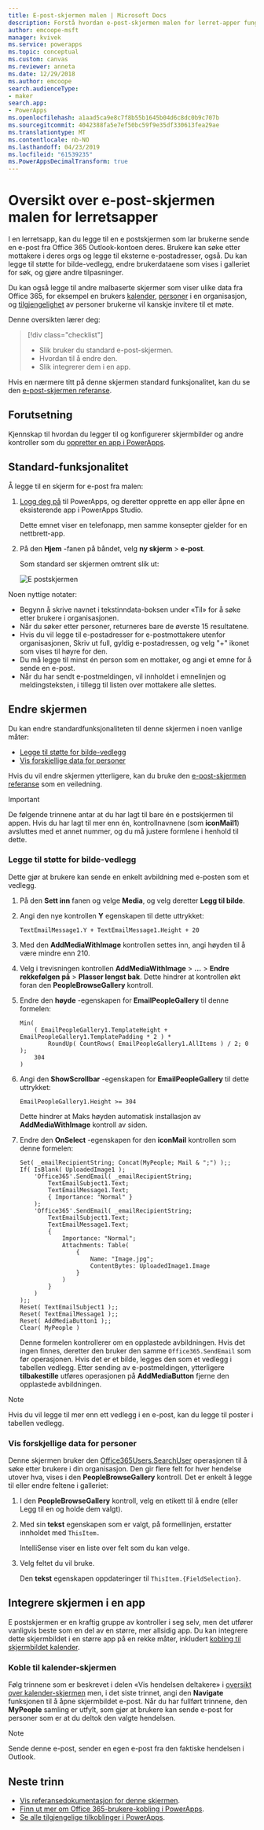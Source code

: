 ```yaml
---
title: E-post-skjermen malen | Microsoft Docs
description: Forstå hvordan e-post-skjermen malen for lerret-apper fungerer, og Utvid skjermen for din egen brukstilfeller
author: emcoope-msft
manager: kvivek
ms.service: powerapps
ms.topic: conceptual
ms.custom: canvas
ms.reviewer: anneta
ms.date: 12/29/2018
ms.author: emcoope
search.audienceType:
- maker
search.app:
- PowerApps
ms.openlocfilehash: a1aad5ca9e8c7f8b55b1645b04d6c8dc0b9c707b
ms.sourcegitcommit: 4042388fa5e7ef50bc59f9e35df330613fea29ae
ms.translationtype: MT
ms.contentlocale: nb-NO
ms.lasthandoff: 04/23/2019
ms.locfileid: "61539235"
ms.PowerAppsDecimalTransform: true
---
```

# <a name="overview-of-the-email-screen-template-for-canvas-apps"></a>Oversikt over e-post-skjermen malen for lerretsapper

I en lerretsapp, kan du legge til en e postskjermen som lar brukerne sende en e-post fra Office 365 Outlook-kontoen deres. Brukere kan søke etter mottakere i deres orgs og legge til eksterne e-postadresser, også. Du kan legge til støtte for bilde-vedlegg, endre brukerdataene som vises i galleriet for søk, og gjøre andre tilpasninger.

Du kan også legge til andre malbaserte skjermer som viser ulike data fra Office 365, for eksempel en brukers [kalender](calendar-screen-overview.md), [personer](people-screen-overview.md) i en organisasjon, og [tilgjengelighet](meeting-screen-overview.md) av personer brukerne vil kanskje invitere til et møte.

Denne oversikten lærer deg:
> [!div class="checklist"]
> * Slik bruker du standard e-post-skjermen.
> * Hvordan til å endre den.
> * Slik integrerer dem i en app.

Hvis en nærmere titt på denne skjermen standard funksjonalitet, kan du se den [e-post-skjermen referanse](email-screen-reference.md).

## <a name="prerequisite"></a>Forutsetning

Kjennskap til hvordan du legger til og konfigurerer skjermbilder og andre kontroller som du [oppretter en app i PowerApps](../data-platform-create-app-scratch.md).

## <a name="default-functionality"></a>Standard-funksjonalitet

Å legge til en skjerm for e-post fra malen:

1. [Logg deg på](http://web.powerapps.com?utm_source=padocs&utm_medium=linkinadoc&utm_campaign=referralsfromdoc) til PowerApps, og deretter opprette en app eller åpne en eksisterende app i PowerApps Studio.

    Dette emnet viser en telefonapp, men samme konsepter gjelder for en nettbrett-app.

1. På den **Hjem** -fanen på båndet, velg **ny skjerm** > **e-post**.

    Som standard ser skjermen omtrent slik ut:

    ![E postskjermen](media/email-screen/email-screen-full.png)

Noen nyttige notater:

* Begynn å skrive navnet i tekstinndata-boksen under «Til» for å søke etter brukere i organisasjonen.
* Når du søker etter personer, returneres bare de øverste 15 resultatene.
* Hvis du vil legge til e-postadresser for e-postmottakere utenfor organisasjonen, Skriv ut full, gyldig e-postadressen, og velg "+" ikonet som vises til høyre for den.
* Du må legge til minst én person som en mottaker, og angi et emne for å sende en e-post.
* Når du har sendt e-postmeldingen, vil innholdet i emnelinjen og meldingsteksten, i tillegg til listen over mottakere alle slettes.

## <a name="modify-the-screen"></a>Endre skjermen

Du kan endre standardfunksjonaliteten til denne skjermen i noen vanlige måter:

* [Legge til støtte for bilde-vedlegg](email-screen-overview.md#add-image-attachment-support)
* [Vis forskjellige data for personer](email-screen-overview.md#show-different-data-for-people)

Hvis du vil endre skjermen ytterligere, kan du bruke den [e-post-skjermen referanse](./email-screen-reference.md) som en veiledning.

> [!IMPORTANT]
> De følgende trinnene antar at du har lagt til bare én e postskjermen til appen. Hvis du har lagt til mer enn én, kontrollnavnene (som **iconMail1**) avsluttes med et annet nummer, og du må justere formlene i henhold til dette.

### <a name="add-image-attachment-support"></a>Legge til støtte for bilde-vedlegg

Dette gjør at brukere kan sende en enkelt avbildning med e-posten som et vedlegg.

1. På den **Sett inn** fanen og velge **Media**, og velg deretter **Legg til bilde**.
1. Angi den nye kontrollen **Y** egenskapen til dette uttrykket:

    `TextEmailMessage1.Y + TextEmailMessage1.Height + 20`
    
1. Med den **AddMediaWithImage** kontrollen settes inn, angi høyden til å være mindre enn 210.
1. Velg i trevisningen kontrollen **AddMediaWithImage** > **...**   >  **Endre rekkefølgen på** > **Plasser lengst bak**.
   Dette hindrer at kontrollen økt foran den **PeopleBrowseGallery** kontroll.
1. Endre den **høyde** -egenskapen for **EmailPeopleGallery** til denne formelen:

    ```powerapps-comma
    Min( 
        ( EmailPeopleGallery1.TemplateHeight + EmailPeopleGallery1.TemplatePadding * 2 ) *
            RoundUp( CountRows( EmailPeopleGallery1.AllItems ) / 2; 0 ); 
        304
    )
    ```

1. Angi den **ShowScrollbar** -egenskapen for **EmailPeopleGallery** til dette uttrykket:

    ```EmailPeopleGallery1.Height >= 304```
    
    Dette hindrer at Maks høyden automatisk installasjon av **AddMediaWithImage** kontroll av siden.
    
1. Endre den **OnSelect** -egenskapen for den **iconMail** kontrollen som denne formelen:

    ```powerapps-comma
    Set( _emailRecipientString; Concat(MyPeople; Mail & ";") );;
    If( IsBlank( UploadedImage1 );
        'Office365'.SendEmail( _emailRecipientString; 
            TextEmailSubject1.Text; 
            TextEmailMessage1.Text; 
            { Importance: "Normal" }
        );
        'Office365'.SendEmail( _emailRecipientString; 
            TextEmailSubject1.Text; 
            TextEmailMessage1.Text; 
            {
                Importance: "Normal";
                Attachments: Table(
                    {
                        Name: "Image.jpg"; 
                        ContentBytes: UploadedImage1.Image
                    }
                )
            }
        )
    );;
    Reset( TextEmailSubject1 );;
    Reset( TextEmailMessage1 );;
    Reset( AddMediaButton1 );;
    Clear( MyPeople )
    ```
    
    Denne formelen kontrollerer om en opplastede avbildningen. Hvis det ingen finnes, deretter den bruker den samme `Office365.SendEmail` som før operasjonen. Hvis det er et bilde, legges den som et vedlegg i tabellen vedlegg.
    Etter sending av e-postmeldingen, ytterligere **tilbakestille** utføres operasjonen på **AddMediaButton** fjerne den opplastede avbildningen.
> [!NOTE]
> Hvis du vil legge til mer enn ett vedlegg i en e-post, kan du legge til poster i tabellen vedlegg.

### <a name="show-different-data-for-people"></a>Vis forskjellige data for personer

Denne skjermen bruker den [Office365Users.SearchUser](https://docs.microsoft.com/connectors/office365users/#searchuser) operasjonen til å søke etter brukere i din organisasjon. Den gir flere felt for hver hendelse utover hva, vises i den **PeopleBrowseGallery** kontroll. Det er enkelt å legge til eller endre feltene i galleriet:

1. I den **PeopleBrowseGallery** kontroll, velg en etikett til å endre (eller Legg til en og holde dem valgt).

1. Med sin **tekst** egenskapen som er valgt, på formellinjen, erstatter innholdet med `ThisItem.`

    IntelliSense viser en liste over felt som du kan velge.

1. Velg feltet du vil bruke.

    Den **tekst** egenskapen oppdateringer til `ThisItem.{FieldSelection}`.

## <a name="integrate-the-screen-into-an-app"></a>Integrere skjermen i en app

E postskjermen er en kraftig gruppe av kontroller i seg selv, men det utfører vanligvis beste som en del av en større, mer allsidig app. Du kan integrere dette skjermbildet i en større app på en rekke måter, inkludert [kobling til skjermbildet kalender](email-screen-overview.md#linking-to-the-calendar-screen).

### <a name="linking-to-the-calendar-screen"></a>Koble til kalender-skjermen

Følg trinnene som er beskrevet i delen «Vis hendelsen deltakere» i [oversikt over kalender-skjermen](./calendar-screen-overview.md#show-event-attendees) men, i det siste trinnet, angi den **Navigate** funksjonen til å åpne skjermbildet e-post. Når du har fullført trinnene, den **MyPeople** samling er utfylt, som gjør at brukere kan sende e-post for personer som er at du deltok den valgte hendelsen.

> [!NOTE]
> Sende denne e-post, sender en egen e-post fra den faktiske hendelsen i Outlook.

## <a name="next-steps"></a>Neste trinn

* [Vis referansedokumentasjon for denne skjermen](./email-screen-reference.md).
* [Finn ut mer om Office 365-brukere-kobling i PowerApps](../connections/connection-office365-users.md).
* [Se alle tilgjengelige tilkoblinger i PowerApps](../connections-list.md).